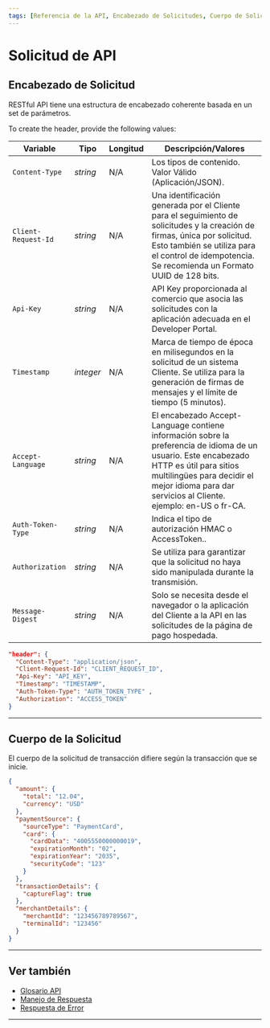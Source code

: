 ```yaml
---
tags: [Referencia de la API, Encabezado de Solicitudes, Cuerpo de Solicitudes, Encabezado]
---
```


# Solicitud de API

## Encabezado de Solicitud

RESTful API tiene una estructura de encabezado coherente basada en un set de parámetros.

<!--
type: tab
titles: Header, Ejemplo de Encabezado de Solicitud
-->

To create the header, provide the following values:

| Variable            | Tipo      | Longitud | Descripción/Valores                                                                                                                                                                                                                        |
|---------------------|-----------|----------|--------------------------------------------------------------------------------------------------------------------------------------------------------------------------------------------------------------------------------------------|
| `Content-Type`      | *string*  | N/A      | Los tipos de contenido. Valor Válido (Aplicación/JSON).                                                                                                                                                                                    |
| `Client-Request-Id` | *string*  | N/A      | Una identificación generada por el Cliente para el seguimiento de solicitudes y la creación de firmas, única por solicitud. Esto también se utiliza para el control de idempotencia. Se recomienda un Formato UUID de 128 bits.            |
| `Api-Key`           | *string*  | N/A      | API Key proporcionada al comercio que asocia las solicitudes con la aplicación adecuada en el Developer Portal.                                                                                                                            |
| `Timestamp`         | *integer* | N/A      | Marca de tiempo de época en milisegundos en la solicitud de un sistema Cliente. Se utiliza para la generación de firmas de mensajes y el límite de tiempo (5 minutos).                                                                     |
| `Accept-Language`   | *string*  | N/A      | El encabezado Accept-Language contiene información sobre la preferencia de idioma de un usuario. Este encabezado HTTP es útil para sitios multilingües para decidir el mejor idioma para dar servicios al Cliente. ejemplo: en-US o fr-CA. |
| `Auth-Token-Type`   | *string*  | N/A      | Indica el tipo de autorización HMAC o AccessToken..                                                                                                                                                                                        |
| `Authorization`     | *string*  | N/A      | Se utiliza para garantizar que la solicitud no haya sido manipulada durante la transmisión.                                                                                                                                                |
| `Message-Digest`    | *string*  | N/A      | Solo se necesita desde el navegador o la aplicación del Cliente a la API en las solicitudes de la página de pago hospedada.                                                                                                                |

<!--
type: tab
-->

```json
"header": {
  "Content-Type": "application/json",
  "Client-Request-Id": "CLIENT_REQUEST_ID",
  "Api-Key": "API_KEY",
  "Timestamp": "TIMESTAMP",
  "Auth-Token-Type": "AUTH_TOKEN_TYPE" ,
  "Authorization": "ACCESS_TOKEN"
}
```

<!-- type: tab-end -->

---

## Cuerpo de la Solicitud

El cuerpo de la solicitud de transacción difiere según la transacción que se inicie.

<!--
type: tab
titles: Ejemplo de Cuerpo de Solicitud
-->

```json
{
  "amount": {
    "total": "12.04",
    "currency": "USD"
  },
  "paymentSource": {
    "sourceType": "PaymentCard",
    "card": {
      "cardData": "4005550000000019",
      "expirationMonth": "02",
      "expirationYear": "2035",
      "securityCode": "123"
    }
  },
  "transactionDetails": {
    "captureFlag": true
  },
  "merchantDetails": {
    "merchantId": "123456789789567",
    "terminalId": "123456"
  }
}
```

<!-- type: tab-end -->

---

## Ver también

- [Glosario API](?path=docs/spanish/referencia-api/glosario-api.md)
- [Manejo de Respuesta](?path=docs/spanish/referencia-api/manejo-respuesta.md)
- [Respuesta de Error](?path=docs/spanish/referencia-api/respuesta-error.md)

---
